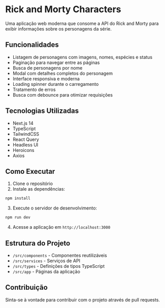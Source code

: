 # Rick and Morty Characters

Uma aplicação web moderna que consome a API do Rick and Morty para exibir informações sobre os personagens da série.

## Funcionalidades

- Listagem de personagens com imagens, nomes, espécies e status
- Paginação para navegar entre as páginas
- Busca de personagens por nome
- Modal com detalhes completos do personagem
- Interface responsiva e moderna
- Loading spinner durante o carregamento
- Tratamento de erros
- Busca com debounce para otimizar requisições

## Tecnologias Utilizadas

- Next.js 14
- TypeScript
- TailwindCSS
- React Query
- Headless UI
- Heroicons
- Axios

## Como Executar

1. Clone o repositório
2. Instale as dependências:
```bash
npm install
```

3. Execute o servidor de desenvolvimento:
```bash
npm run dev
```

4. Acesse a aplicação em `http://localhost:3000`

## Estrutura do Projeto

- `/src/components` - Componentes reutilizáveis
- `/src/services` - Serviços de API
- `/src/types` - Definições de tipos TypeScript
- `/src/app` - Páginas da aplicação

## Contribuição

Sinta-se à vontade para contribuir com o projeto através de pull requests. 